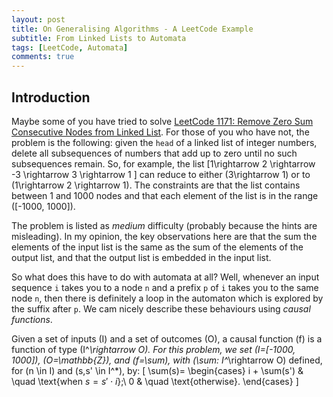 ```yaml
---
layout: post
title: On Generalising Algorithms - A LeetCode Example
subtitle: From Linked Lists to Automata
tags: [LeetCode, Automata]
comments: true
---
```

## Introduction
Maybe some of you have tried to solve [LeetCode 1171: Remove Zero Sum Consecutive Nodes from Linked List](https://leetcode.com/problems/remove-zero-sum-consecutive-nodes-from-linked-list/). For those of you who have not, the problem is the following: given the `head` of a linked list of integer numbers, delete all subsequences of numbers that add up to zero until no such subsequences remain. So, for example, the list 
\[1\rightarrow 2 \rightarrow -3 \rightarrow 3 \rightarrow 1 \] can reduce to either \(3\rightarrow 1\) or to \(1\rightarrow 2 \rightarrow 1\). The constraints are that the list contains between 1 and 1000 nodes and that each element of the list is in the range \([-1000, 1000]\).

The problem is listed as *medium* difficulty (probably because the hints are misleading). In my opinion, the key observations here are that the sum the elements of the input list is the same as the sum of the elements of the output list, and that the output list is embedded in the input list. 

So what does this have to do with automata at all? Well, whenever an input sequence `i` takes you to a node `n` and a prefix `p` of `i` takes you to the same node `n`, then there is definitely a loop in the automaton which is explored by  the suffix after `p`. We cam nicely describe these behaviours using *causal functions*. 

Given a set of inputs \(I\) and a set of outcomes \(O\), a causal function \(f\) is a function of type \(I^*\rightarrow O\). For this problem, we set \(I=[-1000, 1000]\), \(O=\mathbb{Z}\), and \(f=\sum\), with \(\sum: I^*\rightarrow O\) defined, for \(n \in I\) and \(s,s' \in I^*\), by: 
\[
\sum(s)=
\begin{cases}
i + \sum(s') & \quad \text{when $s = s'\cdot i$};\\ 
0 & \quad \text{otherwise}.
\end{cases}
\]
